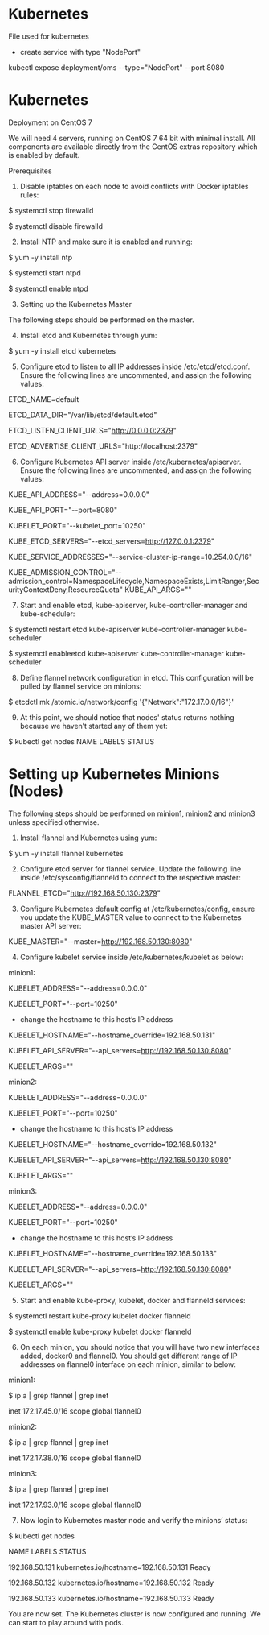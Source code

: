 # Kubernetes
File used for kubernetes

- create service with type "NodePort"

kubectl expose deployment/oms --type="NodePort" --port 8080


# Kubernetes

Deployment on CentOS 7

We will need 4 servers, running on CentOS 7 64 bit with minimal install. All components are available directly from the CentOS extras repository which is enabled by default.

Prerequisites

1) Disable iptables on each node to avoid conflicts with Docker iptables rules:

$ systemctl stop firewalld

$ systemctl disable firewalld

2) Install NTP and make sure it is enabled and running:

$ yum -y install ntp

$ systemctl start ntpd

$ systemctl enable ntpd

3) Setting up the Kubernetes Master

The following steps should be performed on the master.

4) Install etcd and Kubernetes through yum:

$ yum -y install etcd kubernetes

5) Configure etcd to listen to all IP addresses inside /etc/etcd/etcd.conf. Ensure the following lines are uncommented, and assign the following values:

ETCD_NAME=default

ETCD_DATA_DIR="/var/lib/etcd/default.etcd"

ETCD_LISTEN_CLIENT_URLS="http://0.0.0.0:2379"

ETCD_ADVERTISE_CLIENT_URLS="http://localhost:2379"

6) Configure Kubernetes API server inside /etc/kubernetes/apiserver. Ensure the following lines are uncommented, and assign the following values:

KUBE_API_ADDRESS="--address=0.0.0.0"

KUBE_API_PORT="--port=8080"

KUBELET_PORT="--kubelet_port=10250"

KUBE_ETCD_SERVERS="--etcd_servers=http://127.0.0.1:2379"

KUBE_SERVICE_ADDRESSES="--service-cluster-ip-range=10.254.0.0/16"

KUBE_ADMISSION_CONTROL="--admission_control=NamespaceLifecycle,NamespaceExists,LimitRanger,SecurityContextDeny,ResourceQuota"
KUBE_API_ARGS=""

7) Start and enable etcd, kube-apiserver, kube-controller-manager and kube-scheduler:

$ systemctl restart etcd kube-apiserver kube-controller-manager kube-scheduler
  
$ systemctl enableetcd kube-apiserver kube-controller-manager kube-scheduler

8) Define flannel network configuration in etcd. This configuration will be pulled by flannel service on minions:

$ etcdctl mk /atomic.io/network/config '{"Network":"172.17.0.0/16"}'

9) At this point, we should notice that nodes' status returns nothing because we haven’t started any of them yet:

$ kubectl get nodes
NAME             LABELS              STATUS

# Setting up Kubernetes Minions (Nodes)

The following steps should be performed on minion1, minion2 and minion3 unless specified otherwise.

1) Install flannel and Kubernetes using yum:

$ yum -y install flannel kubernetes

2) Configure etcd server for flannel service. Update the following line inside /etc/sysconfig/flanneld to connect to the respective master:

FLANNEL_ETCD="http://192.168.50.130:2379"

3) Configure Kubernetes default config at /etc/kubernetes/config, ensure you update the KUBE_MASTER value to connect to the Kubernetes master API server:

KUBE_MASTER="--master=http://192.168.50.130:8080"

4)  Configure kubelet service inside /etc/kubernetes/kubelet as below:

minion1:

KUBELET_ADDRESS="--address=0.0.0.0"

KUBELET_PORT="--port=10250"

- change the hostname to this host’s IP address

KUBELET_HOSTNAME="--hostname_override=192.168.50.131"

KUBELET_API_SERVER="--api_servers=http://192.168.50.130:8080"

KUBELET_ARGS=""

minion2:

KUBELET_ADDRESS="--address=0.0.0.0"

KUBELET_PORT="--port=10250"

- change the hostname to this host’s IP address

KUBELET_HOSTNAME="--hostname_override=192.168.50.132"

KUBELET_API_SERVER="--api_servers=http://192.168.50.130:8080"

KUBELET_ARGS=""

minion3:

KUBELET_ADDRESS="--address=0.0.0.0"

KUBELET_PORT="--port=10250"

- change the hostname to this host’s IP address

KUBELET_HOSTNAME="--hostname_override=192.168.50.133"

KUBELET_API_SERVER="--api_servers=http://192.168.50.130:8080"

KUBELET_ARGS=""

5) Start and enable kube-proxy, kubelet, docker and flanneld services:

$ systemctl restart kube-proxy kubelet docker flanneld

$ systemctl enable kube-proxy kubelet docker flanneld

6) On each minion, you should notice that you will have two new interfaces added, docker0 and flannel0. You should get different range of IP addresses on flannel0 interface on each minion, similar to below:

minion1:

$ ip a | grep flannel | grep inet

inet 172.17.45.0/16 scope global flannel0

minion2:

$ ip a | grep flannel | grep inet

inet 172.17.38.0/16 scope global flannel0

minion3:

$ ip a | grep flannel | grep inet

inet 172.17.93.0/16 scope global flannel0

7) Now login to Kubernetes master node and verify the minions’ status:

$ kubectl get nodes

NAME             LABELS                                  STATUS

192.168.50.131   kubernetes.io/hostname=192.168.50.131   Ready

192.168.50.132   kubernetes.io/hostname=192.168.50.132   Ready

192.168.50.133   kubernetes.io/hostname=192.168.50.133   Ready

You are now set. The Kubernetes cluster is now configured and running. We can start to play around with pods.
